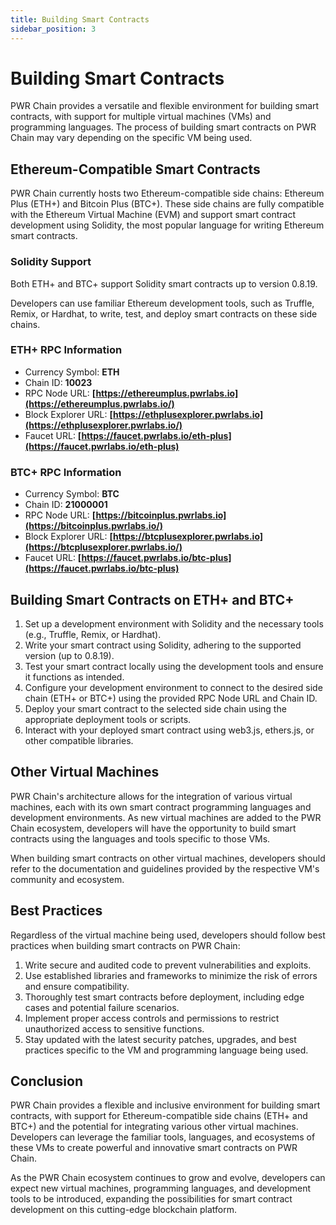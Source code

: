 ```yaml
---
title: Building Smart Contracts
sidebar_position: 3
---
```


# Building Smart Contracts

PWR Chain provides a versatile and flexible environment for building smart contracts, with support for multiple virtual machines (VMs) and programming languages. The process of building smart contracts on PWR Chain may vary depending on the specific VM being used.

## Ethereum-Compatible Smart Contracts

PWR Chain currently hosts two Ethereum-compatible side chains: Ethereum Plus (ETH+) and Bitcoin Plus (BTC+). These side chains are fully compatible with the Ethereum Virtual Machine (EVM) and support smart contract development using Solidity, the most popular language for writing Ethereum smart contracts.

### Solidity Support

Both ETH+ and BTC+ support Solidity smart contracts up to version 0.8.19.

Developers can use familiar Ethereum development tools, such as Truffle, Remix, or Hardhat, to write, test, and deploy smart contracts on these side chains.

### ETH+ RPC Information

- Currency Symbol: **ETH**
- Chain ID: **10023**
- RPC Node URL: **[https://ethereumplus.pwrlabs.io](https://ethereumplus.pwrlabs.io/)**
- Block Explorer URL: **[https://ethplusexplorer.pwrlabs.io](https://ethplusexplorer.pwrlabs.io/)**
- Faucet URL: **[https://faucet.pwrlabs.io/eth-plus](https://faucet.pwrlabs.io/eth-plus)**

### BTC+ RPC Information

- Currency Symbol: **BTC**
- Chain ID: **21000001**
- RPC Node URL: **[https://bitcoinplus.pwrlabs.io](https://bitcoinplus.pwrlabs.io/)**
- Block Explorer URL: **[https://btcplusexplorer.pwrlabs.io](https://btcplusexplorer.pwrlabs.io/)**
- Faucet URL: **[https://faucet.pwrlabs.io/btc-plus](https://faucet.pwrlabs.io/btc-plus)**

## Building Smart Contracts on ETH+ and BTC+

1. Set up a development environment with Solidity and the necessary tools (e.g., Truffle, Remix, or Hardhat).
2. Write your smart contract using Solidity, adhering to the supported version (up to 0.8.19).
3. Test your smart contract locally using the development tools and ensure it functions as intended.
4. Configure your development environment to connect to the desired side chain (ETH+ or BTC+) using the provided RPC Node URL and Chain ID.
5. Deploy your smart contract to the selected side chain using the appropriate deployment tools or scripts.
6. Interact with your deployed smart contract using web3.js, ethers.js, or other compatible libraries.

## Other Virtual Machines

PWR Chain's architecture allows for the integration of various virtual machines, each with its own smart contract programming languages and development environments. As new virtual machines are added to the PWR Chain ecosystem, developers will have the opportunity to build smart contracts using the languages and tools specific to those VMs.

When building smart contracts on other virtual machines, developers should refer to the documentation and guidelines provided by the respective VM's community and ecosystem.

## Best Practices

Regardless of the virtual machine being used, developers should follow best practices when building smart contracts on PWR Chain:

1. Write secure and audited code to prevent vulnerabilities and exploits.
2. Use established libraries and frameworks to minimize the risk of errors and ensure compatibility.
3. Thoroughly test smart contracts before deployment, including edge cases and potential failure scenarios.
4. Implement proper access controls and permissions to restrict unauthorized access to sensitive functions.
5. Stay updated with the latest security patches, upgrades, and best practices specific to the VM and programming language being used.

## Conclusion

PWR Chain provides a flexible and inclusive environment for building smart contracts, with support for Ethereum-compatible side chains (ETH+ and BTC+) and the potential for integrating various other virtual machines. Developers can leverage the familiar tools, languages, and ecosystems of these VMs to create powerful and innovative smart contracts on PWR Chain.

As the PWR Chain ecosystem continues to grow and evolve, developers can expect new virtual machines, programming languages, and development tools to be introduced, expanding the possibilities for smart contract development on this cutting-edge blockchain platform.
